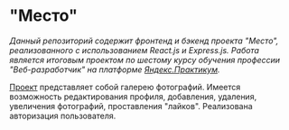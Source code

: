 # "Место"

*Данный репозиторий содержит фронтенд и бэкенд проекта "Место", реализованного с использованием React.js и Express.js.*
*Работа является итоговым проектом по шестому курсу обучения профессии "Веб-разработчик" на платформе [Яндекс.Практикум](https://praktikum.yandex.ru/profile/web/ "Профессия веб-разработчик").*

[Проект](https://octopussyo.github.io/react-mesto-auth/) представляет собой галерею фотографий.
Имеется возможность редактирования профиля, добавления, удаления, увеличения фотографий, проставления "лайков".
Реализована авторизация пользователя.
